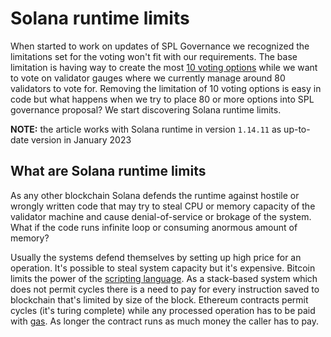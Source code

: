 # Solana runtime limits

When started to work on updates of SPL Governance
we recognized the limitations set for the voting
won't fit with our requirements.
The base limitation is having way to create
the most [10 voting options](https://github.com/solana-labs/solana-program-library/blob/governance-v3.1.0/governance/program/src/state/proposal.rs#L1069)
while we want to vote on validator gauges where we currently manage around 80 validators to vote for.
Removing the limitation of 10 voting options is easy in code
but what happens when we try to place 80 or more options into SPL governance proposal?
We start discovering Solana runtime limits.

**NOTE:** the article works with Solana runtime in version `1.14.11`
          as up-to-date version in January 2023

## What are Solana runtime limits

As any other blockchain Solana defends the runtime against hostile
or wrongly written code that may try to steal CPU or memory capacity of the validator machine
and cause denial-of-service or brokage of the system.
What if the code runs infinite loop or consuming anormous amount of memory?

Usually the systems defend themselves by setting up high price for an operation.
It's possible to steal system capacity but it's expensive.
Bitcoin limits the power of the [scripting language](https://en.bitcoin.it/wiki/Script).
As a stack-based system which does not permit cycles there is a need to pay
for every instruction saved to blockchain that's limited by size of the block.
Ethereum contracts permit cycles (it's turing complete) while any processed
operation has to be paid with [gas](https://ethereum.org/en/developers/docs/gas/).
As longer the contract runs as much money the caller has to pay.